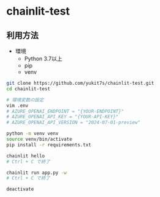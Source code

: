# chainlit-test

## 利用方法
* 環境
  * Python 3.7以上
  * pip
  * venv

```sh
git clone https://github.com/yukit7s/chainlit-test.git
cd chainlit-test

# 環境変数の設定
vim .env
# AZURE_OPENAI_ENDPOINT = "{YOUR-ENDPOINT}"
# AZURE_OPENAI_API_KEY = "{YOUR-API-KEY}"
# AZURE_OPENAI_API_VERSION = "2024-07-01-preview"

python -m venv venv
source venv/bin/activate
pip install -r requirements.txt

chainlit hello
# Ctrl + C で終了

chainlit run app.py -w
# Ctrl + C で終了

deactivate
```

